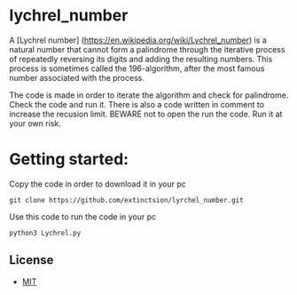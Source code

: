 # lychrel_number

A [Lychrel number] (https://en.wikipedia.org/wiki/Lychrel_number) is a natural number that cannot form a palindrome through the iterative process of repeatedly reversing its digits and adding the resulting numbers. This process is sometimes called the 196-algorithm, after the most famous number associated with the process.

The code is made in order to iterate the algorithm and check for palindrome.
Check the code and run it. There is also a code written in comment to increase the recusion limit. BEWARE not to open the run the code.
Run it at your own risk.

# Getting started:

Copy the code in order to download it in your pc
```
git clone https://github.com/extinctsion/lyrchel_number.git
```

Use this code to run the code in your pc
```
python3 Lychrel.py
```
## License

 - [MIT](https://raw.githubusercontent.com/ionic-team/stencil/main/LICENSE.md)
